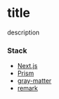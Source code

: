 # title

description

### Stack
- [Next.js](https://nextjs.org/)
- [Prism](https://prismjs.com/)
- [gray-matter](https://github.com/jonschlinkert/gray-matter)
- [remark](https://github.com/remarkjs/remark)
